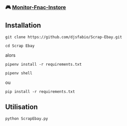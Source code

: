 ### 🎮  [Monitor-Fnac-Instore](https://github.com/djsfabio/Monitor-Fnac-Instore)

## Installation
```
git clone https://github.com/djsfabio/Scrap-Ebay.git
```
```
cd Scrap Ebay
```
alors
```
pipenv install -r requirements.txt
```
```
pipenv shell
```
ou
```
pip install -r requirements.txt
```
## Utilisation

```
python ScrapEbay.py
```


